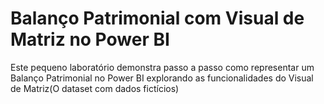 # Balanço Patrimonial com Visual de Matriz no Power BI

Este pequeno laboratório demonstra passo a passo como representar um Balanço Patrimonial no Power BI explorando as funcionalidades do Visual de Matriz(O dataset com dados fictícios)